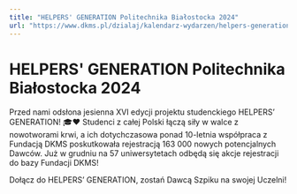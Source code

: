 ```yaml
---
title: "HELPERS' GENERATION Politechnika Białostocka 2024"
url: "https://www.dkms.pl/dzialaj/kalendarz-wydarzen/helpers-generation-politechnika-bialostocka6-zima2024"
---
```


# HELPERS' GENERATION Politechnika Białostocka 2024

Przed nami odsłona jesienna XVI edycji projektu studenckiego HELPERS’ GENERATION! 🎓❤️ Studenci z całej Polski łączą siły w walce z nowotworami krwi, a ich dotychczasowa ponad 10\-letnia współpraca z Fundacją DKMS poskutkowała rejestracją 163 000 nowych potencjalnych Dawców. Już w grudniu na 57 uniwersytetach odbędą się akcje rejestracji do bazy Fundacji DKMS!


Dołącz do HELPERS’ GENERATION, zostań Dawcą Szpiku na swojej Uczelni!


